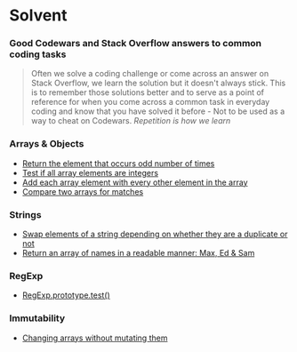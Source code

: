 # Solvent
### Good Codewars and Stack Overflow answers to common coding tasks
> Often we solve a coding challenge or come across an answer on Stack Overflow, we learn the solution but it doesn't always stick. This is to remember those solutions better and to serve as a point of reference for when you come across a common task in everyday coding and know that you have solved it before - Not to be used as a way to cheat on Codewars. 
_Repetition is how we learn_

### Arrays & Objects
* [Return the element that occurs odd number of times](./solutions/odd.js)
* [Test if all array elements are integers](./solutions/intArray.js)
* [Add each array element with every other element in the array](./solutions/sumOfTwoElements.js)
* [Compare two arrays for matches](./solutions/compareArrays.js)

### Strings
* [Swap elements of a string depending on whether they are a duplicate or not](./solutions/duplicate.js)
* [Return an array of names in a readable manner: Max, Ed & Sam](./solutions/commaBtwNames.js)

### RegExp
* [RegExp.prototype.test()](./solutions/regex-test.js)

### Immutability
* [Changing arrays without mutating them](./solutions/arrayModifications.md)


